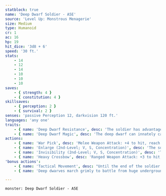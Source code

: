 ```yaml
---
statblock: true
name: 'Deep Dwarf Soldier - A5E'
source: 'Level Up: Monstrous Menagerie'
size: Medium
type: Humanoid
cr: 1
ac: 16
hp: 19
hit_dice: '3d8 + 6'
speed: '30 ft.'
stats:
    - 14
    - 12
    - 14
    - 10
    - 10
    - 10
saves:
    - { strength: 4 }
    - { constitution: 4 }
skillsaves:
    - { perception: 2 }
    - { survival: 2 }
senses: 'passive Perception 12, darkvision 120 ft.'
languages: 'any one'
traits:
    - { name: 'Deep Dwarf Resistance', desc: 'The soldier has advantage on saving throws against illusions and to resist being charmed or paralyzed.' }
    - { name: 'Deep Dwarf Magic', desc: 'The deep dwarf can innately cast enlarge/reduce (self only, enlarge only) and invisibility (self only) once per long rest without using material components, using Intelligence for their spellcasting ability.' }
actions:
    - { name: 'War Pick', desc: 'Melee Weapon Attack: +4 to hit, reach 5 ft., one target. Hit: 6 (1d8 + 2) piercing damage, or 11 (2d8 + 2) piercing damage if within 5 feet of an ally that is not incapacitated, plus 2 (1d4) damage when Enlarged.' }
    - { name: 'Enlarge (2nd-Level; V, S, Concentration)', desc: 'The soldier and their equipment grow to Large size for 1 minute. They have advantage on Strength checks and Strength saving throws, and their attacks deal an extra 2 (1d4) damage (included in their War Pick attack).' }
    - { name: 'Invisibility (2nd-Level; V, S, Concentration)', desc: 'The soldier is invisible for 1 hour. The spell ends if the soldier attacks or casts a spell.' }
    - { name: 'Heavy Crossbow', desc: 'Ranged Weapon Attack: +3 to hit, range 100/400 ft., one target. Hit: 6 (1d10 + 1) piercing damage.' }
'bonus actions':
    - { name: 'Tactical Movement', desc: "Until the end of the soldier's turn, their Speed is halved and their movement doesn't provoke opportunity attacks." }
    - { name: 'Deep dwarves march grimly to battle from huge underground cities, fighting and dying in wars that never reach the surface, even in rumor', desc: '' }

---
```

```statblock
monster: Deep Dwarf Soldier - A5E
```
